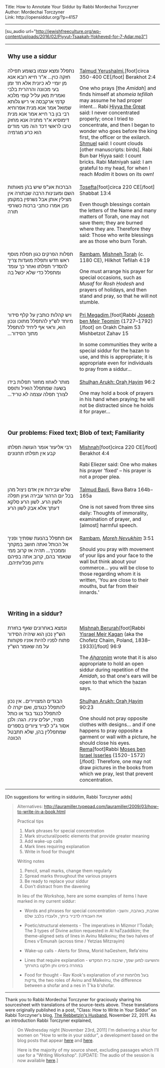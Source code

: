 <html>
<head></head>
<body>
Title: How to Annotate Your Siddur by Rabbi Mordechai Torczyner<br />
Author: Mordechai Torczyner<br />
Link: http://opensiddur.org/?p=4157
<p />
<hr />

[su_audio url="http://jewishfreeculture.org/wp-content/uploads/2016/02/Piyyut-Tsaakah-Yokheved-for-7-Adar.mp3"]

<table style="margin-left: auto;margin-right: auto;">
<tbody>
<tr><td colspan="2"><h3>Why use a siddur</h3></td></tr>
<tr>
<td style="vertical-align:top;" width="46%">
<div class="liturgy"><span  lang="he">
נתפלל ומצא עצמו בשומע תפילה חזקה כוין... א"ר חייא רובא אנא מן יומיי לא כיונית אלא חד זמן בעי מכוונה והרהרית בלבי ואמרית מאן עליל קומי מלכא קדמי ארקבסה אי ריש גלותא שמואל אמר אנא מנית אפרוחיא רבי בון בר חייא אמר אנא מנית דימוסיא א"ר מתניה אנא מחזק טיבו לראשי דכד הוה מטי מודים הוא כרע מגרמיה
</span></td>
 
<td style="vertical-align:top;" width="53%"><div class="english">
<a href="http://en.wikipedia.org/wiki/Talmud_Yerushalmi">Talmud Yerushalmi</a>,[foot]circa 350-400 CE[/foot] Berakhot 2:4

One who prays [the <em>Amidah</em>] and finds himself at <em>shomeia tefillah</em> may assume he had proper intent… Rabi <a href="http://en.wikipedia.org/wiki/Hiyya_the_Great">Ḥiyya the Great</a> said: I never concentrated properly; once I tried to concentrate, and then I began to wonder who goes before the king first, the officer or the exilarch. <a href="http://en.wikipedia.org/wiki/Samuel_of_Nehardea">Shmuel</a> said: I count clouds [other manuscripts: birds]. Rabi Bun bar Ḥiyya said: I count bricks. Rabi Matniyah said: I am grateful to my head, for when I reach <em>Modim</em> it bows on its own!
</td></tr>
<tr><td style="vertical-align:top;" width="46%"><div class="liturgy"><span lang="he">
הברכות אע"פ שיש בהן מאותות השם ומענינות הרבה שבתורה אין מצילין אותן אבל נשרפין במקומן מכן אמרו כותבי ברכות כשורפי תורה
</span></div></td>
 
<td style="vertical-align:top;" width="53%"><div class="english">
<a href="http://en.wikipedia.org/wiki/Tosefta">Tosefta</a>[foot]circa 220 CE[/foot] Shabbat 13:4

Even though blessings contain the letters of the Name and many matters of Torah, one may not save them; they are burned where they are. Therefore they said: Those who write blessings are as those who burn Torah.
</td></tr>
<tr><td style="vertical-align:top;" width="46%"><div class="liturgy"><span lang="he">
תפלות הפרקים כגון תפלת מוסף ראש חדש ותפלת מועדות צריך להסדיר תפלתו ואחר כך עומד ומתפלל כדי שלא יכשל בה
</span></div></td>
 
<td style="vertical-align:top;" width="53%"><div class="english">
<a href="http://en.wikipedia.org/wiki/Moshe_ben_Maimon">Rambam</a>, <a href="http://en.wikipedia.org/wiki/Mishneh_Torah">Mishneh Torah</a> (c. 1180 CE), Hilkhot Tefilah 4:19

One must arrange his prayer for special occasions, such as <em>Musaf</em> for <em>Rosh Ḥodesh</em> and prayers of holidays, and then stand and pray, so that he will not stumble.
</td></tr>
<tr><td style="vertical-align:top;" width="46%"><div class="liturgy"><span lang="he">
ויש קהלות כותבין על קלף סידור מיוחד לש"ץ להתפלל מתוכו ונכון הוא, וראוי אף ליחיד להתפלל מתוך הסידור...‏
</span></div></td>
 
<td style="vertical-align:top;" width="53%"><div class="english">
<a href="http://en.wikipedia.org/wiki/Joseph_ben_Meir_Teomim">Pri Megadim</a>,[foot]Rabbi <a href="http://en.wikipedia.org/wiki/Joseph_ben_Meir_Teomim"> Joseph ben Meir Teomim</a> (1727–1792)[/foot] on Orakh Chaim 53 Mishbetzot Zahav 15

In some communities they write a special siddur for the ḥazan to use, and this is appropriate; it is appropriate even for individuals to pray from a siddur…
</td></tr>
<tr><td style="vertical-align:top;" width="46%"><div class="liturgy"><span lang="he">
מותר לאחוז מחזור תפלות בידו בשעה שמתפלל הואיל ותופס לצורך תפלה עצמה לא טריד...‏
</span></div></td>
 
<td style="vertical-align:top;" width="53%"><div class="english">
<a href="http://en.wikipedia.org/wiki/Shulkhan_Arukh">Shulḥan Arukh: Oraḥ Ḥayim</a> 96:2

One may hold a book of prayers in his hand when praying; he will not be distracted since he holds it for prayer…
</td></tr>
<tr><td colspan="2"><h3>Our problems: Fixed text; Blob of text; Familiarity</h3></td></tr>
<tr><td style="vertical-align:top;" width="46%"><div class="liturgy"><span lang="he">
רבי אליעזר אומר העושה תפלתו קבע אין תפלתו תחנונים
</span></div></td>
 
<td style="vertical-align:top;" width="53%"><div class="english">
<a href="http://en.wikipedia.org/wiki/Mishnah">Mishnah</a>[foot]circa 220 CE[/foot] Berakhot 4:4

Rabi Eliezer said: One who makes his prayer 'fixed' – his prayer is not a proper plea.
</td></tr>
<tr><td style="vertical-align:top;" width="46%"><div class="liturgy"><span lang="he">
שלש עבירות אין אדם ניצול מהן בכל יום הרהור עבירה ועיון תפלה ולשון הרע. לשון הרע סלקא דעתך אלא אבק לשון הרע
</span></div></td>
 
<td style="vertical-align:top;" width="53%"><div class="english">
<a href="http://en.wikipedia.org/wiki/Babylonian_Talmud#Talmud_Bavli_.28Babylonian_Talmud.29">Talmud Bavli</a>, Bava Batra 164b-165a

One is not saved from three sins daily: Thoughts of immorality, examination of prayer, and [almost] harmful speech.
</td></tr>
<tr><td style="vertical-align:top;" width="46%"><div class="liturgy"><span lang="he">
אם תתפלל בהנעת שפתיך ופניך אל הכותל ואתה חושב במקחך וממכרך... תהיה אז קרוב ממי שנאמר בהם, קרוב אתה בפיהם ורחוק מכליותיהם.‏
</span></div></td>
 
<td style="vertical-align:top;" width="53%"><div class="english">
<a href="http://en.wikipedia.org/wiki/Moshe_ben_Maimon">Rambam</a>, <em><a href="http://en.wikipedia.org/wiki/Moreh_Nevuchim">Moreh Nevukhim</a></em> 3:51

Should you pray with movement of your lips and your face to the wall but think about your commerce… you will be close to those regarding whom it is written, 'You are close to their mouths, but far from their innards.'
</td></tr>
<tr><td colspan="2"><h3>Writing in a siddur?</h3></td></tr>
<tr><td style="vertical-align:top;" width="46%"><div class="liturgy"><span lang="he">
ונמצא באחרונים שאף בחזרת הש"ץ נכון הוא שיהיה הסידור פתוח לפניו להיות אזניו פקוחות על מה שאומר הש"ץ
</span></div></td>
 
<td style="vertical-align:top;" width="53%"><div class="english">
<a href="http://en.wikipedia.org/wiki/Mishnah_Berurah">Mishnah Berurah</a>[foot]Rabbi <a href="http://en.wikipedia.org/wiki/Yisrael_Meir_Kagan">Yisrael Meir Kagan</a> (aka the Chofetz Chaim, Poland, 1838–1933)[/foot] 96:9

The <em><a href="http://en.wikipedia.org/wiki/Acharonim">Aḥaronim</a></em> wrote that it is also appropriate to hold an open siddur during repetition of the <em>Amidah</em>, so that one's ears will be open to that which the ḥazan says.
</td></tr>
<tr><td style="vertical-align:top;" width="46%"><div class="liturgy"><span lang="he">
הבגדים המצויירים.. אין נכון להתפלל כנגדם, ואם יקרה לו להתפלל כנגד בגד או כותל מצויר, יעלים עיניו. הגה: ולכן אסור ג"כ לצייר ציורים בספרים שמתפללין בהן, שלא תתבטל הכוונה
</span></div></td>
 
<td style="vertical-align:top;" width="53%"><div class="english">
<a href="http://en.wikipedia.org/wiki/Shulkhan_Arukh">Shulḥan Arukh: Oraḥ Ḥayim</a> 90:23

One should not pray opposite clothes with designs… and if one happens to pray opposite a garment or wall with a picture, he should close his eyes.
<a href="http://en.wikipedia.org/wiki/Moses_ben_Israel_Isserles">Rema</a>[foot]Rabbi <a href="http://en.wikipedia.org/wiki/Moses_ben_Israel_Isserles"> Moses ben Israel Isserles</a> (1520-1572)[/foot]: Therefore, one may not draw pictures in the books from which we pray, lest that prevent concentration.
</td>
</tr>
</tbody></table>

[On suggestions for writing in siddurim, Rabbi Torczyner adds]

<blockquote>
Alternatives: <a href="http://lauramiller.typepad.com/lauramiller/2009/03/how-to-write-in-a-book.html">http://lauramiller.typepad.com/lauramiller/2009/03/how-to-write-in-a-book.html</a>

Practical tips
1. Mark phrases for special concentration
2. Mark structural/poetic elements that provide greater meaning
3. Add wake-up calls
4. Mark lines requiring explanation
5. Write in food for thought

Writing notes
1. Pencil, small marks, change them regularly
2. Spread marks throughout the various prayers
3. Be ready to replace your siddur
4. Don't distract from the davening

In lieu of the Workshop, here are some examples of items I have marked in my current siddur:
* Words and phrases for special concentration -<span class="hebrew" lang="he">ואהבת, באהבה, והשב את העבודה לדביר ביתך, ולעבדו בלבב שלם</span>

* Poetic/structural elements - The imperatives in Mizmor l'Todah; The 3 types of Divine action requested in Al haTzaddikim; the theme-aligned sets of lines in Avinu Malkeinu; the two halves of Emes v'Emunah (across time / Yetzias Mitzrayim)

* Wake-up calls - Alerts for Shma, Morid haGeshem, Refa'einu

* Lines that require explanation - <span class="hebrew" lang="he">והושיענו למען שמך, שיבנה בית המקדש במהרה בימינו ותן חלקנו בתורתך</span>

* Food for thought - Rav Kook's explanation of <span class="hebrew" lang="he">בעל מלחמות זורע צדקות</span>, the two roles of Avinu and Malkeinu, the difference between a shofar and a nes in T'ka b'shofar. 
</blockquote>

<hr />

Thank you to Rabbi Mordechai Torczyner for graciously sharing his sourcesheet with translations of the source-texts above. These translations were originally published in a post, "Class: How to Write in Your Siddur" on Rabbi Torczyner's blog, <a href="http://rechovot.blogspot.com/2011/11/class-how-to-write-in-your-siddur.html">The Rebbetzin's Husband</a>, November 22, 2011. As an introduction Rabbi Torczyner explained,

<blockquote>On Wednesday night [November 23rd, 2011] I'm delivering a shiur for women on "How to write in your siddur", a development based on the blog posts that appear <a href="http://rechovot.blogspot.com/2009/12/why-use-siddur.html">here</a> and <a href="http://rechovot.blogspot.com/2011/10/write-in-your-siddur.html">here</a>.

Here is the majority of my source sheet, excluding passages which I'll use for a "Writing Workshop". [UPDATE: The audio of the session is now available <a href="http://www.yutorah.com/lectures/lecture.cfm/766018/Rabbi%20Mordechai%20Torczyner/How%20to%20write%20in%20your%20siddur">here</a>.]</blockquote>
</body>
</html>